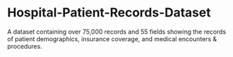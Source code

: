 # Hospital-Patient-Records-Dataset
A dataset containing over 75,000 records and 55 fields showing the records of patient demographics, insurance coverage, and medical encounters &amp; procedures.

